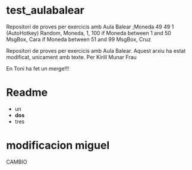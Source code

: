 # test_aulabalear
Repositori de proves per exercicis amb Aula Balear
;Moneda 49 49 1 (AutoHotkey)
Random, Moneda, 1, 100
if Moneda between 1 and 50
MsgBox, Cara
if Moneda between 51 and 99
MsgBox, Cruz

Repositori de proves per exercicis amb Aula Balear.
Aquest arxiu ha estat modificat, unicament amb texte.
Per Kirill Munar Frau

En Toni ha fet un merge!!!

# Readme

* un
* **dos**
* tres
# modificacion miguel
CAMBIO
